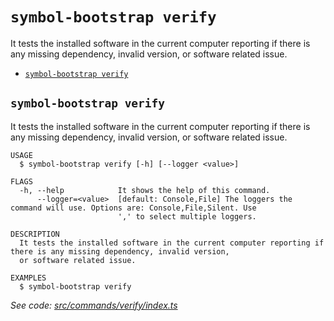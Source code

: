 `symbol-bootstrap verify`
=========================

It tests the installed software in the current computer reporting if there is any missing dependency, invalid version, or software related issue.

* [`symbol-bootstrap verify`](#symbol-bootstrap-verify)

## `symbol-bootstrap verify`

It tests the installed software in the current computer reporting if there is any missing dependency, invalid version, or software related issue.

```
USAGE
  $ symbol-bootstrap verify [-h] [--logger <value>]

FLAGS
  -h, --help            It shows the help of this command.
      --logger=<value>  [default: Console,File] The loggers the command will use. Options are: Console,File,Silent. Use
                        ',' to select multiple loggers.

DESCRIPTION
  It tests the installed software in the current computer reporting if there is any missing dependency, invalid version,
  or software related issue.

EXAMPLES
  $ symbol-bootstrap verify
```

_See code: [src/commands/verify/index.ts](https://github.com/nemneshia/symbol-bootstrap/blob/v2.0.1/src/commands/verify/index.ts)_
